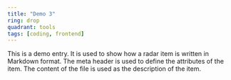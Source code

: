 ```yaml
---
title: "Demo 3"
ring: drop
quadrant: tools
tags: [coding, frontend]
---
```


This is a demo entry. It is used to show how a radar item is written in Markdown format. The meta header is used to define the attributes of the item. The content of the file is used as the description of the item.
